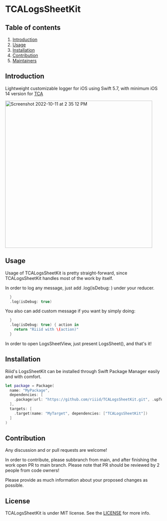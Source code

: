 # TCALogsSheetKit

## Table of contents

1. [Introduction](#introduction)
2. [Usage](#usage)
3. [Installation](#installation)
4. [Contribution](#contribution)
5. [Maintainers](#maintainers)

## Introduction

Lightweight customizable logger for iOS using Swift 5.7, with minimum iOS 14 version for [TCA](https://github.com/pointfreeco/swift-composable-architecture)


<img width="473" alt="Screenshot 2022-10-11 at 2 35 12 PM" src="https://user-images.githubusercontent.com/46320390/195005069-492cda9a-2381-40fc-a94a-7a6c110d4a6a.png">


## Usage

Usage of TCALogsSheetKit is pretty straight-forward, since TCALogsSheetKit handles most of the work by itself.

In order to log any message, just add .log(isDebug: ) under your reducer.

``` swift
  }
  .log(isDebug: true)
```

You also can add custom message if you want by simply doing: 

``` swift
  }
  .log(isDebug: true) { action in
    return "Riiid with \(action)"
  }

```

In order to open LogsSheetView, just present LogsSheet(), and that's it!
 
 
## Installation

Riiid's LogsSheetKit can be installed through Swift Package Manager easily and with comfort.

```swift
let package = Package(
  name: "MyPackage",
  dependencies: [
    .package(url: "https://github.com/riiid/TCALogsSheetKit.git", .upToNextMajor(from: "1.0.0"))
  ],
  targets: [
    .target(name: "MyTarget", dependencies: ["TCALogsSheetKit"])
  ]
)
```


## Contribution

Any discussion and or pull requests are welcome!

In order to contribute, please subbranch from main, and after finishing the work open PR to main branch. Please note that PR should be reviewed by 2 people from code owners!

Please provide as much information about your proposed changes as possible.

## License

TCALogsSheetKit is under MIT license. See the [LICENSE](https://github.com/riiid/TCALogsSheetKit/blob/main/LICENSE.md) for more info.

